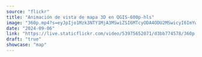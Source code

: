 ```yaml
---
source: "flickr"
title: "Animación de vista de mapa 3D en QGIS-600p-hls"
image: "360p.mp4?s=eyJpIjo1Mzk3NTY1MjA3MSwiZSI6MTcyODA4ODU2MSwicyI6ImYwYzEwYzI3YmRjM2U4ZWUwYzE4MTJlZmRkYzM2ZDM5MjEyYjU5YjkiLCJ2IjoxfQ.mp4"
date: "2024-09-06"
link: "https://live.staticflickr.com/video/53975652071/d3bb774578/360p.mp4?s=eyJpIjo1Mzk3NTY1MjA3MSwiZSI6MTcyODA4ODU2MSwicyI6ImYwYzEwYzI3YmRjM2U4ZWUwYzE4MTJlZmRkYzM2ZDM5MjEyYjU5YjkiLCJ2IjoxfQ"
draft: "true"
showcase: "map"
---
```

